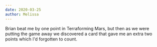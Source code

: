 ```yaml
---
date: 2020-03-25
author: Melissa
---
```

Brian beat me by one point in Terraforming Mars, but then as we were putting the game away we discovered a card that gave me an extra two points which I'd forgotten to count.